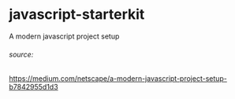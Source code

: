 # javascript-starterkit
A modern javascript project setup



###### source:
https://medium.com/netscape/a-modern-javascript-project-setup-b7842955d1d3
